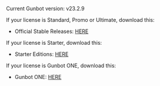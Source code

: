 Current Gunbot version: v23.2.9

If your license is Standard, Promo or Ultimate, download this:
- Official Stable Releases: [HERE](https://github.com/GuntharDeNiro/BTCT/releases/tag/2329)

If your license is Starter, download this:
- Starter Editions: [HERE](https://github.com/GuntharDeNiro/BTCT/releases/tag/2163)

If your license is Gunbot ONE, download this:
- Gunbot ONE: [HERE](https://github.com/GuntharDeNiro/BTCT/releases/tag/ONE)


